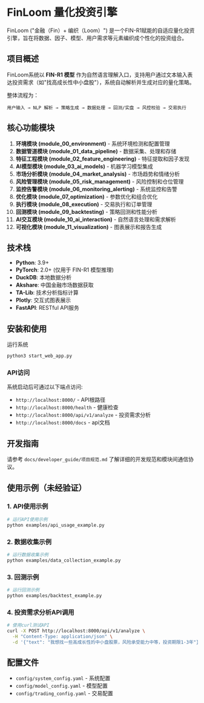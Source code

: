 # FinLoom 量化投资引擎

FinLoom ("金融（Fin）+ 编织（Loom）") 是一个FIN-R1赋能的自适应量化投资引擎，旨在将数据、因子、模型、用户需求等元素编织成个性化的投资组合。

## 项目概述

FinLoom系统以 **FIN-R1 模型** 作为自然语言理解入口，支持用户通过文本输入表达投资需求（如"找高成长性中小盘股"），系统自动解析并生成对应的量化策略。

整体流程为：
```
用户输入 → NLP 解析 → 策略生成 → 数据处理 → 回测/实盘 → 风控校验 → 交易执行
```

## 核心功能模块

1. **环境模块 (module_00_environment)** - 系统环境检测和配置管理
2. **数据管道模块 (module_01_data_pipeline)** - 数据采集、处理和存储
3. **特征工程模块 (module_02_feature_engineering)** - 特征提取和因子发现
4. **AI模型模块 (module_03_ai_models)** - 机器学习模型集成
5. **市场分析模块 (module_04_market_analysis)** - 市场趋势和情绪分析
6. **风险管理模块 (module_05_risk_management)** - 风险控制和仓位管理
7. **监控告警模块 (module_06_monitoring_alerting)** - 系统监控和告警
8. **优化模块 (module_07_optimization)** - 参数优化和组合优化
9. **执行模块 (module_08_execution)** - 交易执行和订单管理
10. **回测模块 (module_09_backtesting)** - 策略回测和性能分析
11. **AI交互模块 (module_10_ai_interaction)** - 自然语言处理和需求解析
12. **可视化模块 (module_11_visualization)** - 图表展示和报告生成

## 技术栈

- **Python**: 3.9+
- **PyTorch**: 2.0+ (仅用于 FIN-R1 模型推理)
- **DuckDB**: 本地数据分析
- **Akshare**: 中国金融市场数据获取
- **TA-Lib**: 技术分析指标计算
- **Plotly**: 交互式图表展示
- **FastAPI**: RESTful API服务

## 安装和使用

运行系统

```bash
python3 start_web_app.py
```

### API访问

系统启动后可通过以下端点访问:

- `http://localhost:8000/` - API根路径
- `http://localhost:8000/health` - 健康检查
- `http://localhost:8000/api/v1/analyze` - 投资需求分析
- `http://localhost:8000/docs` - api文档

## 开发指南

请参考 `docs/developer_guide/项目规范.md` 了解详细的开发规范和模块间通信协议。

## 使用示例（未经验证）

### 1. API使用示例

```bash
# 运行API使用示例
python examples/api_usage_example.py
```

### 2. 数据收集示例

```bash
# 运行数据收集示例
python examples/data_collection_example.py
```

### 3. 回测示例

```bash
# 运行回测示例
python examples/backtest_example.py
```

### 4. 投资需求分析API调用

```bash
# 使用curl测试API
curl -X POST http://localhost:8000/api/v1/analyze \
  -H "Content-Type: application/json" \
  -d '{"text": "我想找一些高成长性的中小盘股票，风险承受能力中等，投资期限1-3年"}'
```

## 配置文件

- `config/system_config.yaml` - 系统配置
- `config/model_config.yaml` - 模型配置
- `config/trading_config.yaml` - 交易配置